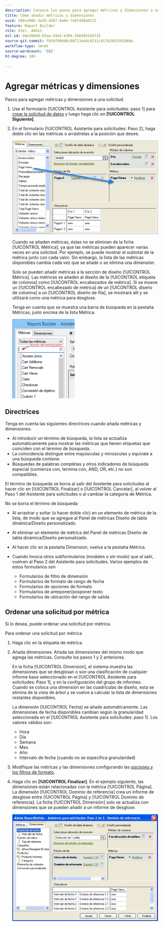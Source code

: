 ```yaml
---
description: Conozca los pasos para agregar métricas y dimensiones a una solicitud.
title: Cómo añadir métricas y dimensiones
uuid: 588ce96b-3a2d-42b7-8a8e-7e6f448a0115
feature: Report Builder
role: User, Admin
exl-id: d4e36b69-b5aa-43e5-b394-3b6d93143f15
source-git-commit: fb39f906d6c08713e4dc8211c917b2942502868e
workflow-type: tm+mt
source-wordcount: '582'
ht-degree: 38%

---
```


# Agregar métricas y dimensiones

Pasos para agregar métricas y dimensiones a una solicitud.

1. Use el formulario [!UICONTROL Asistente para solicitudes: paso 1] para [crear la solicitud de datos](/help/analyze/report-builder/data-requests/data-requests.md) y luego haga clic en **[!UICONTROL Siguiente]**.
1. En el formulario [!UICONTROL Asistente para solicitudes: Paso 2], haga doble clic en las métricas o arrástrelas a la posición que desee.

   ![Captura de pantalla que muestra el Asistente para solicitudes: Paso 2 con una flecha que señala desde la lista de métricas a la sección de vista de página deseada.](assets/adding_metrics.png)

   Cuando se añaden métricas, éstas no se eliminan de la ficha [!UICONTROL Métrica], ya que las métricas pueden aparecer varias veces en una solicitud. Por ejemplo, se puede mostrar el subtotal de la métrica junto con cada valor. Sin embargo, la lista de las métricas disponibles cambia cada vez que se añade o se elimina una dimensión.

   Solo se pueden añadir métricas a la sección de diseño [!UICONTROL Métrica]. Las métricas se añaden al diseño de la [!UICONTROL etiqueta de columna] como [!UICONTROL encabezados de métrica]. Si se mueve un [!UICONTROL encabezado de métrica] de un [!UICONTROL diseño de columna] a un [!UICONTROL diseño de fila], se mostrará allí y se utilizará como una métrica para desglose.

   Tenga en cuenta que se muestra una barra de búsqueda en la pestaña Métricas, justo encima de la lista Métrica.

   ![Captura de pantalla que muestra la barra de búsqueda Métricas.](assets/search_bar_metric.png)

## Directrices

Tenga en cuenta las siguientes directrices cuando añada métricas y dimensiones.

* Al introducir un término de búsqueda, la lista se actualiza automáticamente para mostrar las métricas que tienen etiquetas que coinciden con el término de búsqueda.
* La coincidencia distingue entre mayúsculas y minúsculas y equivale a una búsqueda *contiene*.
* Búsquedas de palabras completas y otros indicadores de búsqueda especial (comienza con, termina con, AND, OR, etc.) no son compatibles.

El término de búsqueda se borra al salir del Asistente para solicitudes al hacer clic en [!UICONTROL Finalizar] o [!UICONTROL Cancelar], al volver al Paso 1 del Asistente para solicitudes o al cambiar la categoría de Métrica.

No se borra el término de búsqueda:

* Al arrastrar y soltar (o hacer doble clic) en un elemento de métrica de la lista, de modo que se agregue al Panel de métricas Diseño de tabla dinámica/Diseño personalizado.
* Al eliminar un elemento de métrica del Panel de métricas Diseño de tabla dinámica/Diseño personalizado.
* Al hacer clic en la pestaña Dimension, vuelva a la pestaña Métrica.
* Cuando invoca otros subformularios (modales o sin modo) que al salir, vuelven al Paso 2 del Asistente para solicitudes. Varios ejemplos de estos formularios son

   * Formularios de filtro de dimensión
   * Formularios de formato de rango de fecha
   * Formularios de opciones de formato
   * Formularios de anteponer/posponer texto
   * Formularios de ubicación del rango de salida

## Ordenar una solicitud por métrica

Si lo desea, puede ordenar una solicitud por métrica.

Para ordenar una solicitud por métrica

1. Haga clic en la etiqueta de métrica.
1. Añada dimensiones. Añada las dimensiones del mismo modo que agrega las métricas. Consulte los pasos 1 y 2 anteriores.

   En la ficha [!UICONTROL Dimension], el sistema muestra las dimensiones que se desglosan o son una clasificación de cualquier informe base seleccionado en el [!UICONTROL Asistente para solicitudes: Paso 1], y en la configuración del grupo de informes. Cuando se coloca una dimensión en las cuadrículas de diseño, esta se elimina de la vista de árbol y se vuelve a calcular la lista de dimensiones restantes disponibles.

   La dimensión [!UICONTROL Fecha] se añade automáticamente. Las dimensiones de fecha disponibles cambian según la granularidad seleccionada en el [!UICONTROL Asistente para solicitudes: paso 1]. Los valores válidos son:

   * Hora
   * Día
   * Semana
   * Mes
   * Año
   * Intervalo de fecha (cuando no se especifica granularidad)

1. Modifique las métricas y las dimensiones configurando las [opciones y los filtros de formato](/help/analyze/report-builder/layout/t-format-display-headers.md).
1. Haga clic en **[!UICONTROL Finalizar]**.
En el ejemplo siguiente, las dimensiones están relacionadas con la métrica [!UICONTROL Página]. La dimensión [!UICONTROL Dominio de referencia] crea un informe de desglose entre [!UICONTROL Página] y [!UICONTROL Dominio de referencia]. La ficha [!UICONTROL Dimensión] solo se actualiza con dimensiones que se pueden añadir a un informe de desglose.

   ![Captura de pantalla que muestra las dimensiones relacionadas con la métrica.](assets/page_pageview_02.png)
